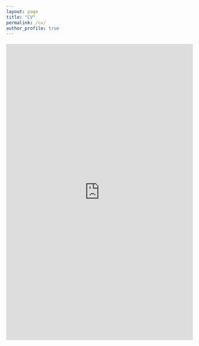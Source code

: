 ```yaml
---
layout: page
title: "CV"
permalink: /cv/
author_profile: true
---
```


<div style="display: flex; justify-content: center; margin: 20px 0;">
  <iframe src="https://drive.google.com/file/d/1z9zwHb9nVPYJpcdncLaQhBseTzSrC651/preview" 
          style="width:600px; height:800px; border: none;"></iframe>
</div>
